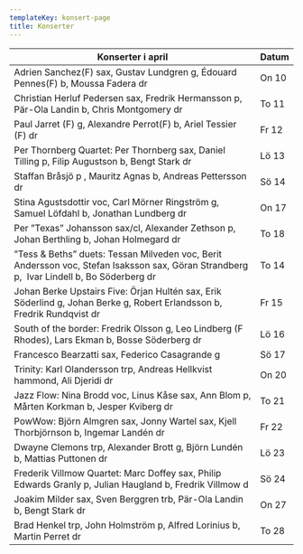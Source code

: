 ```yaml
---
templateKey: konsert-page
title: Konserter
---
```





| Konserter i april                     |Datum|
| ------------------------------------ | ------ |
|Adrien Sanchez(F) sax, Gustav Lundgren g, Édouard Pennes(F) b, Moussa Fadera dr                       | On 10 |
| Christian Herluf Pedersen sax, Fredrik Hermansson p, Pär-Ola Landin b, Chris Montgomery dr   	                       | To 11 |
|Paul Jarret (F) g, Alexandre Perrot(F) b, Ariel Tessier (F) dr                        | Fr 12 |
| Per Thornberg Quartet: Per Thornberg sax, Daniel Tilling p, Filip Augustson b, Bengt Stark dr                   | Lö 13 |
|Staffan Bråsjö p	, Mauritz Agnas b, Andreas Pettersson dr                         | Sö 14 |
| Stina Agustsdottir voc, Carl Mörner Ringström g, Samuel Löfdahl b, Jonathan Lundberg dr                          | On 17 |
| Per ”Texas” Johansson sax/cl, Alexander Zethson p, Johan Berthling b, Johan Holmegard dr                         | To 18 |                                        |Petter Wettre Trio: Petter Wettre(N) sax, Niklas Ferenqvist b, Karl-Henrik Ousbäck dr                           | Fr 19 |
| ”Tess & Beths” duets: Tessan Milveden voc, Berit Andersson voc, Stefan Isaksson sax, Göran Strandberg p,    Ivar Lindell b, Bo Söderberg dr                          | To 14 |
| Johan Berke Upstairs Five: Örjan Hultén sax, Erik Söderlind g, Johan Berke g, Robert Erlandsson b,    Fredrik Rundqvist dr                           | Fr 15 |
| South of the border: Fredrik Olsson g, Leo Lindberg  (F Rhodes), Lars Ekman b, Bosse Söderberg dr                          | Lö 16 |
| Francesco Bearzatti sax, Federico Casagrande g                           | Sö 17 |
| Trinity: Karl Olandersson trp, Andreas Hellkvist hammond, Ali Djeridi dr                           | On 20 |
| Jazz Flow: Nina Brodd voc, Linus Kåse sax, Ann Blom p, Mårten Korkman b, Jesper Kviberg dr                          | To 21 |
| PowWow: Björn Almgren sax, Jonny Wartel sax, Kjell Thorbjörnson b, Ingemar Landén dr                             | Fr 22 |
| Dwayne Clemons trp, Alexander Brott g, Björn Lundén b, Mattias Puttonen dr                          | Lö 23 |
| Frederik Villmow Quartet: Marc Doffey sax, Philip Edwards Granly p, Julian Haugland b, Fredrik Villmow d                          | Sö 24 |
| Joakim Milder sax, Sven Berggren trb, Pär-Ola Landin b, Bengt Stark dr                          | On 27 |
| Brad Henkel trp, John Holmström p, Alfred Lorinius b, Martin Perret dr                           | To 28 |
